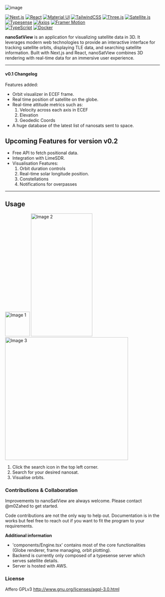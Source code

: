 ![image](https://github.com/user-attachments/assets/a58ceaf8-0eab-4f1a-9073-912fd840f08d)

[![Next.js](https://img.shields.io/badge/nextjs-14.2.4-blue?logo=next.js&logoColor=white)](https://github.com/topics/nextjs)  [![React](https://img.shields.io/badge/react-18.3.1-blue?logo=react&logoColor=white)](https://github.com/topics/react)  [![Material UI](https://img.shields.io/badge/material--ui-5.16.14-blue?logo=material-ui&logoColor=white)](https://github.com/topics/material-ui)  [![TailwindCSS](https://img.shields.io/badge/tailwindcss-3.4.4-blue?logo=tailwindcss&logoColor=white)](https://github.com/topics/tailwind-css)  [![Three.js](https://img.shields.io/badge/three.js-0.165.0-blue?logo=three.js&logoColor=white)](https://github.com/topics/threejs)  [![Satellite.js](https://img.shields.io/badge/satellite.js-5.0.0-blue)](https://github.com/topics/satellite)  [![Typesense](https://img.shields.io/badge/typesense-1.8.2-blue)](https://github.com/topics/typesense)  [![Axios](https://img.shields.io/badge/axios-1.7.2-blue?logo=axios&logoColor=white)](https://github.com/topics/axios)  [![Framer Motion](https://img.shields.io/badge/framer--motion-11.2.11-blue?logo=framer&logoColor=white)](https://github.com/topics/framer-motion)  
[![TypeScript](https://img.shields.io/badge/typescript-5.0-blue?logo=typescript&logoColor=white)](https://github.com/topics/typescript)  [![Docker](https://img.shields.io/badge/docker-blue?logo=docker&logoColor=white)](https://github.com/topics/docker)

**nanoSatView** is an application for visualizing satellite data in 3D. It leverages modern web technologies to provide an interactive interface for tracking satellite orbits, displaying TLE data, and searching satellite information. Built with Next.js and React, nanoSatView combines 3D rendering with real-time data for an immersive user experience.

---

#### v0.1 Changelog

Features added:
- Orbit visualizer in ECEF frame. 
- Real time position of satellite on the globe.
- Real-time attitude metrics such as:
  1. Velocity across each axis in ECEF
  2. Elevation
  3. Geodedic Coords
- A huge database of the latest list of nanosats sent to space.


## Upcoming Features for version v0.2 

- Free API to fetch positional data.
- Integration with LimeSDR.
- Visualisation Features:
    1. Orbit duration controls
    2. Real-time solar longitude position.
    3. Constellations
    4. Notifications for overpasses

---

## Usage

<img src="https://github.com/user-attachments/assets/5b2fcb00-c71b-4114-9faf-f06c94c0be50" style="width:80px;height:80px;" alt="Image 1">
<img src="https://github.com/user-attachments/assets/ee6bd3b2-94f4-4793-bb05-255f92abbaab" style="width:200px;height:400px;" alt="Image 2">
<img src="https://github.com/user-attachments/assets/bf910ea3-c557-4fa4-af03-d5f5b2f0fc0a" style="width:400px;height:400px;" alt="Image 3">

1. Click the search icon in the top left corner.
2. Search for your desired nanosat.
3. Visualise orbits.

### Contributions & Collaboration
Improvements to nanoSatView are always welcome. Please contact @m0Zahed to get started.

Code contributions are not the only way to help out. Documentation is in the works but feel free to reach out if you want to fit the program to your requirements.

**Additional information**
- 'components/Engine.tsx' contains most of the core functionalities (Globe renderer, frame managing, orbit plotting).
- Backend is currently only composed of a typesense server which serves satellite details. 
- Server is hosted with AWS.


### License
Affero GPLv3 http://www.gnu.org/licenses/agpl-3.0.html
